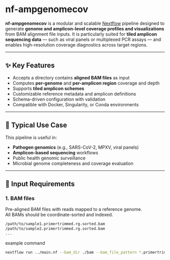 # nf-ampgenomecov

**nf-ampgenomecov** is a modular and scalable [Nextflow](https://www.nextflow.io/) pipeline designed to generate **genome and amplicon-level coverage profiles and visualizations** from BAM alignment file inputs.  It is particularly suited for **tiled amplicon sequencing data** — such as viral panels or multiplexed PCR assays — and enables high-resolution coverage diagnostics across target regions.

---

## ✨ Key Features

- Accepts a directory contains **aligned BAM files** as input
- Computes **per-genome** and **per-amplicon region** coverage and depth
- Supports **tiled amplicon schemes**
- Customizable reference metadata and amplicon definitions
- Schema-driven configuration with validation
- Compatible with Docker, Singularity, or Conda environments

---

## 🧬 Typical Use Case

This pipeline is useful in:
- **Pathogen genomics** (e.g., SARS-CoV-2, MPXV, viral panels)
- **Amplicon-based sequencing** workflows
- Public health genomic surveillance
- Microbial genome completeness and coverage evaluation

---

## 🧾 Input Requirements

### 1. **BAM files**  
Pre-aligned BAM files with reads mapped to a reference genome.  
All BAMs should be coordinate-sorted and indexed.

```bash
/path/to/sample1.primertrimmed.rg.sorted.bam
/path/to/sample2.primertrimmed.rg.sorted.bam
...
```

example command

```bash
nextflow run ../main.nf --bam_dir ./bam --bam_file_pattern *.primertrimmed*.bam -profile singularity --outdir results/ --input bam --ref reference/reference.fasta --primer_bed bed/amplicon.bed 
```

